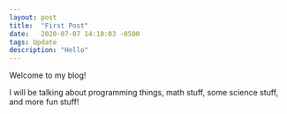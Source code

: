 ```yaml
---
layout: post
title:  "First Post"
date:   2020-07-07 14:10:03 -0500
tags: Update
description: "Hello"
---
```


Welcome to my blog!

I will be talking about programming things, math stuff, some science stuff, and more fun stuff!
